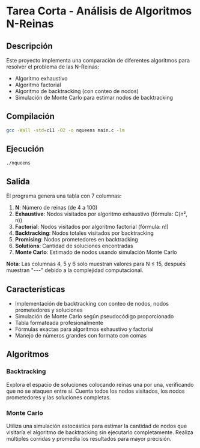 # Tarea Corta - Análisis de Algoritmos N-Reinas

## Descripción

Este proyecto implementa una comparación de diferentes algoritmos para resolver el problema de las N-Reinas:
- Algoritmo exhaustivo
- Algoritmo factorial
- Algoritmo de backtracking (con conteo de nodos)
- Simulación de Monte Carlo para estimar nodos de backtracking

## Compilación

```bash
gcc -Wall -std=c11 -O2 -o nqueens main.c -lm
```

## Ejecución

```bash
./nqueens
```

## Salida

El programa genera una tabla con 7 columnas:
1. **N**: Número de reinas (de 4 a 100)
2. **Exhaustive**: Nodos visitados por algoritmo exhaustivo (fórmula: C(n², n))
3. **Factorial**: Nodos visitados por algoritmo factorial (fórmula: n!)
4. **Backtracking**: Nodos totales visitados por backtracking
5. **Promising**: Nodos prometedores en backtracking
6. **Solutions**: Cantidad de soluciones encontradas
7. **Monte Carlo**: Estimado de nodos usando simulación Monte Carlo

**Nota**: Las columnas 4, 5 y 6 solo muestran valores para N ≤ 15, después muestran "---" debido a la complejidad computacional.

## Características

- Implementación de backtracking con conteo de nodos, nodos prometedores y soluciones
- Simulación de Monte Carlo según pseudocódigo proporcionado
- Tabla formateada profesionalmente
- Fórmulas exactas para algoritmos exhaustivo y factorial
- Manejo de números grandes con formato con comas

## Algoritmos

### Backtracking
Explora el espacio de soluciones colocando reinas una por una, verificando que no se ataquen entre sí. Cuenta todos los nodos visitados, los nodos prometedores y las soluciones completas.

### Monte Carlo
Utiliza una simulación estocástica para estimar la cantidad de nodos que visitaría el algoritmo de backtracking sin ejecutarlo completamente. Realiza múltiples corridas y promedia los resultados para mayor precisión.
